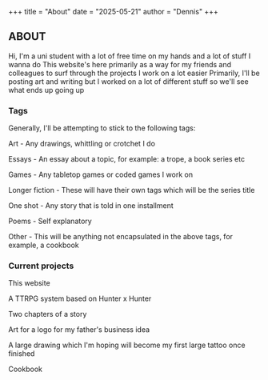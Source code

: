 +++
title = "About"
date = "2025-05-21"
author = "Dennis"
+++

## ABOUT

Hi, I'm a uni student with a lot of free time on my hands and a lot of stuff I wanna do
This website's here primarily as a way for my friends and colleagues to surf through the projects I work on a lot easier
Primarily, I'll be posting art and writing but I worked on a lot of different stuff so we'll see what ends up going up

### Tags

Generally, I'll be attempting to stick to the following tags:

Art - Any drawings, whittling or crotchet I do

Essays - An essay about a topic, for example: a trope, a book series etc

Games - Any tabletop games or coded games I work on

Longer fiction - These will have their own tags which will be the series title

One shot - Any story that is told in one installment

Poems - Self explanatory

Other - This will be anything not encapsulated in the above tags, for example, a cookbook

### Current projects

This website

A TTRPG system based on Hunter x Hunter

Two chapters of a story

Art for a logo for my father's business idea

A large drawing which I'm hoping will become my first large tattoo once finished

Cookbook